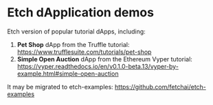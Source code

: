 # Etch dApplication demos
Etch version of popular tutorial dApps, including:

1) **Pet Shop** dApp from the Truffle tutorial: https://www.trufflesuite.com/tutorials/pet-shop
2) **Simple Open Auction** dApp from the Ethereum Vyper tutorial:
https://vyper.readthedocs.io/en/v0.1.0-beta.13/vyper-by-example.html#simple-open-auction

It may be migrated to etch-examples: https://github.com/fetchai/etch-examples
